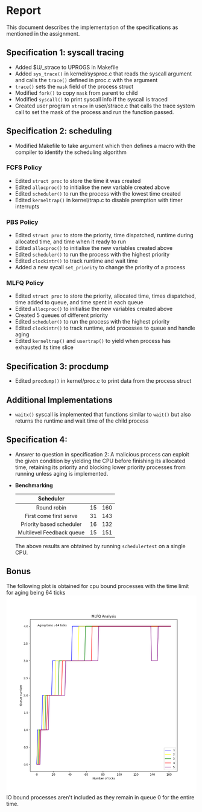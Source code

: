 # Report
This document describes the implementation of the specifications as mentioned in the assignment.

## Specification 1: syscall tracing
- Added $U/_strace to UPROGS in Makefile
- Added `sys_trace()` in kernel/sysproc.c that reads the syscall argument and calls the
`trace()` defined in proc.c with the argument
- `trace()` sets the `mask` field of the process struct
- Modified `fork()` to copy `mask` from parent to child
- Modified `syscall()` to print syscall info if the syscall is traced
- Created user program `strace` in user/strace.c that calls the trace system call to set the mask of the process and run the function passed.

## Specification 2: scheduling
- Modified Makefile to take argument which then defines a macro with the compiler to identify the scheduling algorithm

### FCFS Policy
- Edited `struct proc` to store the time it was created
- Edited `allocproc()` to initialise the new variable created above
- Edited `scheduler()` to run the process with the lowest time created
- Edited `kerneltrap()` in kernel/trap.c to disable premption with timer interrupts

### PBS Policy
- Edited `struct proc` to store the priority, time dispatched, runtime during allocated time, and time when it ready to run
- Edited `allocproc()` to initialise the new variables created above
- Edited `scheduler()` to run the process with the highest priority
- Edited `clockintr()` to track runtime and wait time
- Added a new sycall `set_priority` to change the priority of a process

### MLFQ Policy
- Edited `struct proc` to store the priority, allocated time, times dispatched, time added to queue, and time spent in each queue
- Edited `allocproc()` to initialise the new variables created above
- Created 5 queues of different priority
- Edited `scheduler()` to run the process with the highest priority
- Edited `clockintr()` to track runtime, add processes to queue and handle aging
- Edited `kerneltrap()` and `usertrap()` to yield when process has exhausted its time slice



## Specification 3: procdump
- Edited `procdump()` in kernel/proc.c to print data from the process struct

## Additional Implementations
- `waitx()` syscall is implemented that functions similar to `wait()` but also returns the runtime and wait time of the child process

## Specification 4: 
- Answer to question in specification 2: A malicious process can exploit the given condition by yielding the CPU before finishing its allocated time, retaining its priority and blocking lower priority processes from running unless aging is implemented.

- **Benchmarking**

  |         Scheduler         | <rtime> | <wtime> |
  | :-----------------------: | :-----: | :-----: |
  |        Round robin        |   15    |   160   |
  |  First come first serve   |   31    |   143   |
  | Priority based scheduler  |   16    |   132   |
  | Multilevel Feedback queue |   15    |   151   |

  The above results are obtained by running `schedulertest` on a single CPU.

## Bonus
The following plot is obtained for cpu bound processes with the time limit for aging being 64 ticks
![plot](plot.png)
IO bound processes aren't included as they remain in queue 0 for the entire time.
